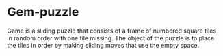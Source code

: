 # Gem-puzzle

Game is a sliding puzzle that consists of a frame of numbered square tiles in random order with one tile missing. The object of the puzzle is to place the tiles in order by making sliding moves that use the empty space.
